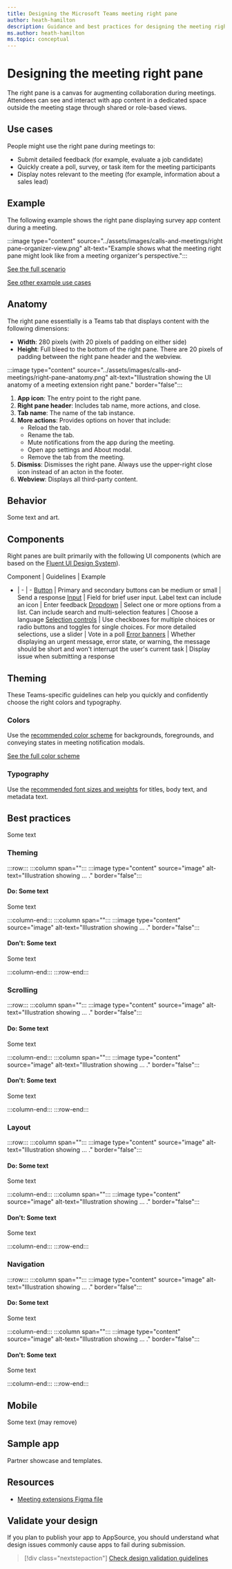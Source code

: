 ```yaml
---
title: Designing the Microsoft Teams meeting right pane
author: heath-hamilton
description: Guidance and best practices for designing the meeting right pane for Microsoft Teams.
ms.author: heath-hamilton
ms.topic: conceptual
---
```

# Designing the meeting right pane

The right pane is a canvas for augmenting collaboration during meetings. Attendees can see and interact with app content in a dedicated space outside the meeting stage through shared or role-based views.

## Use cases

People might use the right pane during meetings to:

* Submit detailed feedback (for example, evaluate a job candidate)
* Quickly create a poll, survey, or task item for the meeting participants
* Display notes relevant to the meeting (for example, information about a sales lead)

## Example

The following example shows the right pane displaying survey app content during a meeting.

:::image type="content" source="../assets/images/calls-and-meetings/right pane-organizer-view.png" alt-text="Example shows what the meeting right pane might look like from a meeting organizer's perspective.":::

[See the full scenario](https://www.figma.com/file/QjjWsZYpNqwjRc3OXTgBpp/Principles-and-guidelines?node-id=208%3A9816)

[See other example use cases](https://www.figma.com/file/QjjWsZYpNqwjRc3OXTgBpp/Principles-and-guidelines?node-id=218%3A10461)

## Anatomy

The right pane essentially is a Teams tab that displays content with the following dimensions:

* **Width**: 280 pixels (with 20 pixels of padding on either side)
* **Height**: Full bleed to the bottom of the right pane. There are 20 pixels of padding between the right pane header and the webview.

:::image type="content" source="../assets/images/calls-and-meetings/right-pane-anatomy.png" alt-text="Illustration showing the UI anatomy of a meeting extension right pane." border="false":::

1. **App icon**: The entry point to the right pane.
1. **Right pane header**: Includes tab name, more actions, and close.
1. **Tab name**: The name of the tab instance.
1. **More actions**: Provides options on hover that include:
   * Reload the tab.
   * Rename the tab.
   * Mute notifications from the app during the meeting.
   * Open app settings and About modal.
   * Remove the tab from the meeting.
1. **Dismiss**: Dismisses the right pane. Always use the upper-right close icon instead of an acton in the footer.
1. **Webview**: Displays all third-party content.

## Behavior

Some text and art.

## Components

Right panes are built primarily with the following UI components (which are based on the [Fluent UI Design System](https://fluentsite.z22.web.core.windows.net/)).

Component | Guidelines | Example
 - | - | -
[Button](https://www.figma.com/file/QjjWsZYpNqwjRc3OXTgBpp/Principles-and-guidelines?node-id=214%3A10089) | Primary and secondary buttons can be medium or small | Send a response
[Input](https://www.figma.com/file/QjjWsZYpNqwjRc3OXTgBpp/Principles-and-guidelines?node-id=214%3A10102) | Field for brief user input. Label text can include an icon  | Enter feedback
[Dropdown](https://www.figma.com/file/QjjWsZYpNqwjRc3OXTgBpp/Principles-and-guidelines?node-id=214%3A10115) | Select one or more options from a list. Can include search and multi-selection features | Choose a language
[Selection controls](https://www.figma.com/file/QjjWsZYpNqwjRc3OXTgBpp/Principles-and-guidelines?node-id=214%3A10128) | Use checkboxes for multiple choices or radio buttons and toggles for single choices. For more detailed selections, use a slider | Vote in a poll
[Error banners](https://www.figma.com/file/QjjWsZYpNqwjRc3OXTgBpp/Principles-and-guidelines?node-id=214%3A10141) | Whether displaying an urgent message, error state, or warning, the message should be short and won't interrupt the user's current task | Display issue when submitting a response

## Theming

These Teams-specific guidelines can help you quickly and confidently choose the right colors and typography.

### Colors

Use the [recommended color scheme](https://www.figma.com/file/cqL4AfKxnjKYjcv5jbgfMv/Principles-and-guidelines?node-id=280%3A3102) for backgrounds, foregrounds, and conveying states in meeting notification modals.

[See the full color scheme](https://www.figma.com/file/QjjWsZYpNqwjRc3OXTgBpp/Principles-and-guidelines?node-id=257%3A15339)

### Typography

Use the [recommended font sizes and weights](https://www.figma.com/file/QjjWsZYpNqwjRc3OXTgBpp/Principles-and-guidelines?node-id=257%3A15511) for titles, body text, and metadata text.

## Best practices

Some text

### Theming

:::row:::
   :::column span="":::
:::image type="content" source="image" alt-text="Illustration showing ... ." border="false":::

#### Do: Some text

Some text

   :::column-end:::
   :::column span="":::
:::image type="content" source="image" alt-text="Illustration showing ... ." border="false":::

#### Don't: Some text

Some text

   :::column-end:::
:::row-end:::

### Scrolling

:::row:::
   :::column span="":::
:::image type="content" source="image" alt-text="Illustration showing ... ." border="false":::

#### Do: Some text

Some text

   :::column-end:::
   :::column span="":::
:::image type="content" source="image" alt-text="Illustration showing ... ." border="false":::

#### Don't: Some text

Some text

   :::column-end:::
:::row-end:::

### Layout

:::row:::
   :::column span="":::
:::image type="content" source="image" alt-text="Illustration showing ... ." border="false":::

#### Do: Some text

Some text

   :::column-end:::
   :::column span="":::
:::image type="content" source="image" alt-text="Illustration showing ... ." border="false":::

#### Don't: Some text

Some text

   :::column-end:::
:::row-end:::

### Navigation

:::row:::
   :::column span="":::
:::image type="content" source="image" alt-text="Illustration showing ... ." border="false":::

#### Do: Some text

Some text

   :::column-end:::
   :::column span="":::
:::image type="content" source="image" alt-text="Illustration showing ... ." border="false":::

#### Don't: Some text

Some text

   :::column-end:::
:::row-end:::

## Mobile

Some text (may remove)

## Sample app

Partner showcase and templates.

## Resources

* [Meeting extensions Figma file](https://www.figma.com/file/QjjWsZYpNqwjRc3OXTgBpp/Principles-and-guidelines?node-id=254%3A35598)

## Validate your design

If you plan to publish your app to AppSource, you should understand what design issues commonly cause apps to fail during submission.

> [!div class="nextstepaction"]
> [Check design validation guidelines](https://review.docs.microsoft.com/en-us/microsoftteams/platform/concepts/deploy-and-publish/appsource/prepare/frequently-failed-cases?branch=restructure-design-topics-ia#validation-guidelines)
